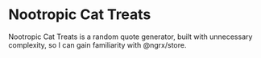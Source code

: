 # Nootropic Cat Treats
Nootropic Cat Treats is a random quote generator, built with unnecessary
complexity, so I can gain familiarity with @ngrx/store.
